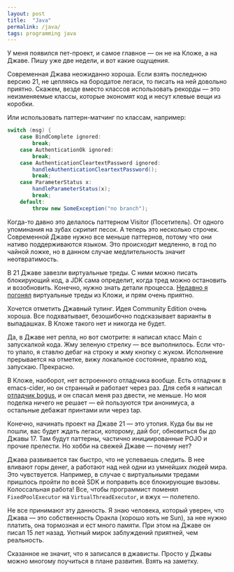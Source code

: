 ```yaml
---
layout: post
title:  "Java"
permalink: /java/
tags: programming java
---
```


У меня появился пет-проект, и самое главное — он не на Кложе, а на Джаве. Пишу
уже две недели, и вот какие ощущения.

Современная Джава неожиданно хороша. Если взять последнюю версию 21, не цепляясь
на бородатое легаси, то писать на ней довольно приятно. Скажем, везде вместо
классов использовать рекорды — это неизменяемые классы, которые экономят код и
несут клевые вещи из коробки.

Или использовать паттерн-матчинг по классам, например:

~~~java
switch (msg) {
    case BindComplete ignored:
        break;
    case AuthenticationOk ignored:
        break;
    case AuthenticationCleartextPassword ignored:
        handleAuthenticationCleartextPassword();
        break;
    case ParameterStatus x:
        handleParameterStatus(x);
        break;
    default:
        throw new SomeException("no branch");
~~~

Когда-то давно это делалось паттерном Visitor (Посетитель). От одного упоминания
на зубах скрипит песок. А теперь это несколько строчек. Современной Джаве нужно
все меньше паттернов, потому что они нативо поддерживаются языком. Это
происходит медленно, в год по чайной ложке, но в данном случае медлительность
значит неотвратимость.

В 21 Джаве завезли виртуальные треды. С ними можно писать блокирующий код, а JDK
сама определит, когда тред можно остановить и возобновить. Конечно, нужно знать
детали процесса. [Недавно я погонял](/en/virtuoso/) виртуальные треды из Кложи,
и прям очень приятно.

Хочется отметить Джавный тулинг. Идея Community Edition очень хороша. Все
подхватывает, безошибочно подсказывает варианты в выпадашках. В Кложе такого нет
и никогда не будет.

Да, в Джаве нет репла, но вот смотрите: я написал класс Main с запускалкой
кода. Жму зеленую стрелку — все выполнилось. Если что-то упало, я ставлю дебаг
на строку и жму кнопку с жуком. Исполнение прерывается на отметке, вижу
локальное состояние, правлю код, запускаю. Прекрасно.

[bogus]: https://github.com/igrishaev/bogus

В Кложе, наоборот, нет встроенного отладчика вообще. Есть отладчик в
emacs-cider, но он странный и работает через раз. Для себя я написал [отладчик
bogus][bogus], и он спасал меня раз двести, не меньше. Но моя поделка ничего не
решает — ей пользуются три анонимуса, а остальные дебажат принтами или через
tap.

Конечно, начинать проект на Джаве 21 — это утопия. Куда бы вы не пошли, вас
будет ждать легаси, которому, дай бог, обновиться бы до Джавы 17. Там будут
паттерны, частично инициированные POJO и прочие прелести. Но хобби на свежей
Джаве — почему нет?

Джава развивается так быстро, что не успеваешь следить. В нее вливают горы
денег, а работают над ней одни из умнейших людей мира. Это
чувствуется. Например, в случае с виртуальными тредами пришлось пройти по всей
SDK и поправить все блокирующие вызовы. Колоссальная работа! Все, чтобы
программист поменял `FixedPoolExecutor` на `VirtualThreadExecutor`, и вжух —
полетело.

Не все принимают эту данность. Я знаю человека, который уверен, что Джава — это
собственность Оракла (хорошо хоть не Sun), за нее нужно платить, она тормозная и
ест много памяти. При этом на Джаве он писал 15 лет назад. Уютный мирок
заблуждений приятней, чем реальность.

Сказанное не значит, что я записался в джависты. Просто у Джавы можно многому
поучиться в плане развития. Взять на заметку.
